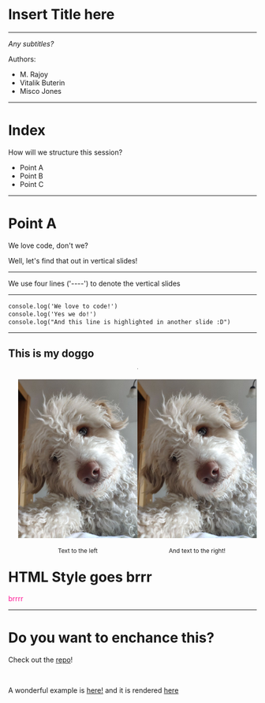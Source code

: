 # Insert Title here
****
*Any subtitles?*

Authors:
- M. Rajoy
- Vitalik Buterin
- Misco Jones

---

# Index

How will we structure this session?

- Point A
- Point B
- Point C

---

# Point A

We love code, don't we?

Well, let's find that out in vertical slides!

----

We use four lines ('----') to denote the vertical slides

----

```js[1-2|3]
console.log('We love to code!')
console.log('Yes we do!')
console.log("And this line is highlighted in another slide :D")
```

---
<!-- .slide: data-background="images/doggo.jpg" -->

## This is my doggo

<div id='left'>

![](images/doggo.jpg) <!-- .element: width="100px" -->

Text to the left

</div>

<div id='right'>

![](images/doggo.jpg) <!-- .element: width="100px" -->

And text to the right! 

</div>

---
# HTML Style goes brrr

<span id='bright'>brrrr</span>

---

# Do you want to enchance this?

Check out the [repo](https://github.com/webpro/reveal-md#usage)!

<br>

A wonderful example is [here!](https://github.com/mandieq/opf_learnings/blob/master/openpower_learnings.md?plain=1) and it is rendered [here](https://mandieq.github.io/opf_learnings/#/)

<!-- This is the style block, customize the html tags to add some styles -->
<style>

#bright {
  color: deeppink;
}

#left {
	margin: 10px 0 15px 20px;
	text-align: center;
	float: left;
	z-index:-10;
	width:48%;
	font-size: 0.85em;
	line-height: 1.5;
}

#right {
	margin: 10px 0 15px 0;
	float: right;
	text-align: center;
	z-index:-10;
	width:48%;
	font-size: 0.85em;
	line-height: 1.5;
}

</style>